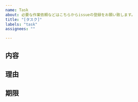 ```yaml
---
name: Task
about: 必要な作業依頼などはこちらからissueの登録をお願い致します。
title: "[タスク]"
labels: "task"
assignees: ""

---
```


## 内容


## 理由


## 期限
